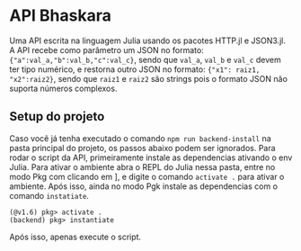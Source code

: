 # API Bhaskara
Uma API escrita na linguagem Julia usando os pacotes HTTP.jl e JSON3.jl. A API recebe como parâmetro um JSON no formato: `{"a":val_a,"b":val_b,"c":val_c}`, sendo que `val_a`, `val_b` e `val_c` devem ter tipo numérico, e restorna outro JSON no formato: `{"x1": raiz1, "x2":raiz2}`, sendo que `raiz1` e `raiz2` são strings pois o formato JSON não suporta números complexos.

## Setup do projeto
Caso você já tenha executado o comando `npm run backend-install` na pasta principal do projeto, os passos abaixo podem ser ignorados.
Para rodar o script da API, primeiramente instale as dependencias ativando o env Julia.
Para ativar o ambiente abra o REPL do Julia nessa pasta, entre no modo Pkg com clicando em ],
e digite o comando `activate .` para ativar o ambiente.
Após isso, ainda no modo Pgk instale as dependencias com o comando `instatiate`.
```julia-repl
(@v1.6) pkg> activate .
(backend) pkg> instantiate
```
Após isso, apenas execute o script.
